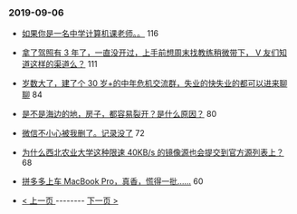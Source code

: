 ### 2019-09-06 
- [如果你是一名中学计算机课老师。。](https://www.v2ex.com/t/598336) 116
- [拿了驾照有 3 年了，一直没开过，上手前想周末找教练稍微带下， V 友们知道这样的渠道么？](https://www.v2ex.com/t/598398) 111
- [岁数大了，建了个 30 岁+的中年危机交流群，失业的快失业的都可以进来聊聊](https://www.v2ex.com/t/598410) 84
- [是不是海边的地，房子，都容易裂开？是什么原因？](https://www.v2ex.com/t/598508) 80
- [微信不小心被我删了。记录没了](https://www.v2ex.com/t/598342) 72
- [为什么西北农业大学这种限速 40KB/s 的镜像源也会提交到官方源列表上？](https://www.v2ex.com/t/598436) 68
- [拼多多上车 MacBook Pro，真香，慌得一批......](https://www.v2ex.com/t/598455) 60 

- [ < 上一页 ](https://github.com/able8/v2ex-hot-record/blob/master/2019-09-05.md) -------- [ 下一页 > ](https://github.com/able8/v2ex-hot-record/blob/master/2019-09-07.md)